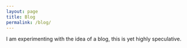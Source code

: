```yaml
---
layout: page
title: Blog
permalink: /blog/
---
```


I am experimenting with the idea of a blog, this is yet highly speculative.

